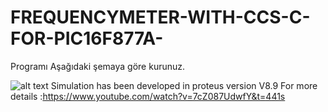 # FREQUENCYMETER-WITH-CCS-C-FOR-PIC16F877A-
Programı Aşağıdaki şemaya göre kurunuz.

![alt text](https://github.com/Fatihalparslan/FREQUENCYMETER-WITH-CCS-C-FOR-PIC16F877A-/blob/main/FREKANSMETREDEVRES%C4%B0.JPG)
Simulation has been developed in proteus version V8.9
For more details :https://www.youtube.com/watch?v=7cZ087UdwfY&t=441s 
